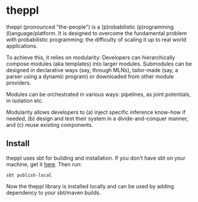 theppl
==============

theppl (pronounced "the-people") is a (p)robabilistic (p)rogramming (l)anguage/platform. It is designed to overcome
the fundamental problem with probabilistic programming: the difficulty of scaling it up to real world
applications. 

To achieve this, it relies on modularity:
Developers can hierarchically compose modules (aka templates) into larger modules. Submodules can be designed in
declarative ways (say, through MLNs), tailor-made (say, a parser using a dynamic program) or
downloaded from other module providers. 

Modules can be orchestrated in various ways: pipelines, as joint potentials, in isolation etc. 

Modularity allows developers to 
    (a) inject specific inference know-how if needed, 
    (b) design and test their system in a divide-and-conquer manner, and 
    (c) reuse existing components.

Install
--------
theppl uses sbt for building and installation. If you don't have sbt on your machine,
get it [here](https://github.com/harrah/xsbt). Then run:

    sbt publish-local

Now the theppl library is installed locally and can be used by adding dependency to your sbt/maven builds.


